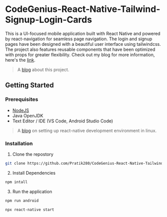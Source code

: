 # CodeGenius-React-Native-Tailwind-Signup-Login-Cards

This is a UI-focused mobile application built with React Native and powered by react-navigation for seamless page navigation. The login and signup pages have been designed with a beautiful user interface using tailwindcss. The project also features reusable components that have been optimized with props for greater flexibility. Check out my blog for more information, here's the [link](https://pratik280.github.io/posts/building-multi-page-signup-login-react-native-app-part-1/).

> A [blog](https://pratik280.github.io/posts/building-multi-page-signup-login-react-native-app-part-1/) about this project.

## Getting Started

### Prerequisites

- [NodeJS](https://nodejs.org/en)
- Java OpenJDK
- Text Editor / IDE (VS Code, Android Studio Code)

> A [blog](https://pratik280.github.io/posts/building-multi-page-signup-login-react-native-app-part-1/) on setting up react-native development environment in linux.

### Installation

1. Clone the repostory

```bash
git clone https://github.com/Pratik280/CodeGenius-React-Native-Tailwind-Signup-Login-Cards.git
```

2. Install Dependencies

```bash
npm intall
```

3. Run the application

```bash
npm run android
```

```bash
npx react-native start
```
